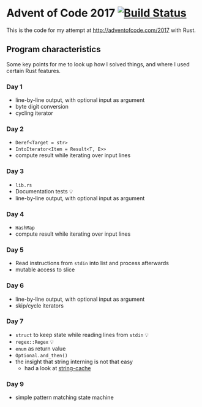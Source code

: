 # Advent of Code 2017 [![Build Status](https://travis-ci.org/cnaj/adventofcode.svg?branch=master)](https://travis-ci.org/cnaj/adventofcode)

This is the code for my attempt at http://adventofcode.com/2017 with Rust.

## Program characteristics

Some key points for me to look up how I solved things, and where I used certain Rust features.

### Day 1

- line-by-line output, with optional input as argument
- byte digit conversion
- cycling iterator

### Day 2

- `Deref<Target = str>`
- `IntoIterator<Item = Result<T, E>>`
- compute result while iterating over input lines

### Day 3

- `lib.rs`
- Documentation tests :bulb:
- line-by-line output, with optional input as argument

### Day 4

- `HashMap`
- compute result while iterating over input lines

### Day 5

- Read instructions from `stdin` into list and process afterwards
- mutable access to slice

### Day 6

- line-by-line output, with optional input as argument
- skip/cycle iterators

### Day 7

- `struct` to keep state while reading lines from `stdin` :bulb:
- `regex::Regex` :bulb:
- `enum` as return value
- `Optional.and_then()`
- the insight that string interning is not that easy
  - had a look at [string-cache](https://github.com/servo/string-cache)

### Day 9

- simple pattern matching state machine
